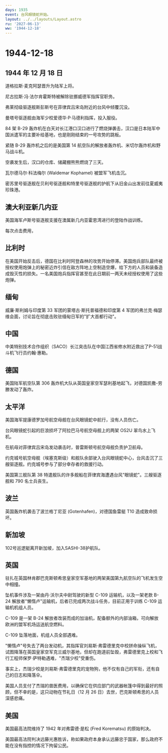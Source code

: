 ```yaml
---
days: 1935
event: 台风眼镜蛇开始。
layout: ../../layouts/Layout.astro
ru: '2027-06-13'
ww: '1944-12-18'
---
```


# 1944-12-18

## 1944 年 12 月 18 日

道格拉斯·麦克阿瑟晋升为陆军上将。

尼古拉斯·冯·法尔肯霍斯特被解除驻挪威德军指挥官职务。

弗莱彻级驱逐舰斯彭斯号在菲律宾吕宋岛附近的台风中倾覆沉没。

曼塔号驱逐舰由海军少校爱德华·P·马德利指挥，投入服役。

84 架 B-29
轰炸机在白天对长江港口汉口进行了燃烧弹袭击，汉口是日本陆军中国派遣军的主要补给基地，也是刚刚结束的一号攻势的跳板。

紧随 B-29 轰炸机之后的是美国第 14
航空队的解放者轰炸机、米切尔轰炸机和野马战斗机。

空袭发生后，汉口的仓库、储藏棚熊熊燃烧了三天。

瓦尔德马尔·科法梅尔 (Waldemar Kophamel) 被盟军飞机击沉。

密苏里号驱逐舰在贝利号驱逐舰和特里号驱逐舰的护航下从旧金山出发前往夏威夷珍珠港。

## 澳大利亚新几内亚

美国海军卢斯号驱逐舰支援在澳属新几内亚霍恩湾进行的登陆作战训练。

每次点击费用，

## 比利时

在美国开始反击后，德国在比利时阿登森林的攻势开始停滞。美国炮兵部队最终被授权使用炮弹上的秘密近炸引信在敌方阵地上空制造空爆，给下方的人员和装备造成毁灭性的损失。一名美国炮兵指挥官甚至在此日期前一两天未经授权使用了这些炮弹。

## 缅甸

威廉·斯利姆与印度第 33 军团的蒙塔古·斯托普福德和印度第 4
军团的弗兰克·梅瑟维会面，讨论旨在彻底击败驻缅甸日军的"扩大首都行动"。

## 中国

中美特别技术合作组织（SACO）长江突击队在中国江西省修水附近救出了P-51战斗机飞行员约翰·惠勒。

## 德国

美国陆军航空队第 306
轰炸机大队从英国皇家空军瑟利基地起飞，对德国凯撒-劳滕发动了轰炸。

## 太平洋

美国海军提康德罗加号航空母舰在台风眼镜蛇中航行，没有人员伤亡。

台风眼镜蛇引起的巨浪损坏了阿拉巴马号航空母舰上的两架 OS2U 翠鸟水上飞机。

在航母对菲律宾吕宋岛发动袭击时，普雷斯顿号航空母舰负责护卫航母。

约克城号航空母舰（埃塞克斯级）和舰队余部驶入台风眼镜蛇中心，台风击沉了三艘驱逐舰。约克城号参与了部分幸存者的救援行动。

美国第三舰队第 38
特遣舰队的许多舰船在菲律宾海遭遇台风"眼镜蛇"。三艘驱逐舰和 790
名士兵丧生。

## 波兰

英国轰炸机袭击了波兰格丁尼亚 (Gotenhafen)，对德国鱼雷艇 T10
造成致命损坏。

## 新加坡

102号巡逻艇离开新加坡，加入SASHI-38护航队。

## 英国

驻扎在英国林肯郡巴克斯顿希思皇家空军基地的两架美国第九航空队的飞机发生空中相撞。

坠机事件涉及一架由丹·沃尔夫中尉驾驶的新型 C-109 运输机，以及一架老款
B-24 解放者"懒惰卢"运输机，后者已完成两次战斗任务，目前正用于训练 C-109
运输机机组人员。

C-109 是一架 B-24
解放者改装而成的加油机，配备额外的内部油箱，可向解放欧洲的盟军机场运送航空燃料。

C-109 坠落地面，机组人员全部遇难。

"懒惰卢"号失去了两台发动机，其指挥官刘易斯·弗雷德里克中校拼命操纵飞机，试图降落在英国皇家空军克兰威尔基地，但却在跑道前坠毁，弗雷德里克上校和飞行工程师保罗·萨特勒遇难，"杰瑞少校"受重伤。

事实上，杰瑞少校是刘易斯·弗雷德里克的宠物狗，他不仅有自己的军衔，还有自己的日志和降落伞。

美国人员支付了杰瑞的兽医费用，以确保它在供应部门的武器帐篷中得到最好的照顾，但不幸的是，这只动物在节礼日（12
月 26 日）去世，巴克斯顿希思的人员深感悲痛。

## 美国

美国最高法院维持了 1942 年对弗雷德·是松 (Fred Korematsu) 的原始判决。

美国最高法院判决远藤光惠胜诉，称如果政府本身承认远藤忠于国家，那么政府不能在没有指控的情况下拘留公民。